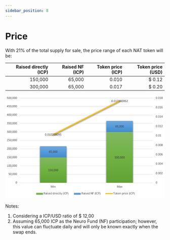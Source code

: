 ```yaml
---
sidebar_position: 8
---
```


# Price

With 21% of the total supply for sale, the price range of each NAT token will be:

| Raised directly (ICP) | Raised NF (ICP) | Token price (ICP) | Token price (USD) |
| --------------------: | --------------: | ----------------: | ----------------: |
| 150,000 | 65,000 | 0.010 | $ 0.12 |
| 300,000 | 65,000 | 0.017 | $ 0.20 |

![token price](./img/price.png)

Notes: 
1. Considering a ICP/USD ratio of $ 12,00
2. Assuming 65,000 ICP as the Neuro Fund (NF) participation; however, this value can fluctuate daily and will only be known exactly when the swap ends.

